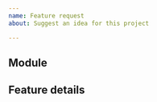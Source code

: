 ```yaml
---
name: Feature request
about: Suggest an idea for this project

---
```


## Module

<!--- Where would you like the feature to be implemented? In the main menu, LogBuddy, specific menu item etc. -->

## Feature details

<!--- What is this feature about? What would you like to use it for? How would this improve SS13 tools? If you don't asnwer these, it might not be implemented the way you imagined it -->
